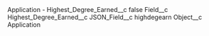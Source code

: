 <?xml version="1.0" encoding="UTF-8"?>
<CustomMetadata xmlns="http://soap.sforce.com/2006/04/metadata" xmlns:xsi="http://www.w3.org/2001/XMLSchema-instance" xmlns:xsd="http://www.w3.org/2001/XMLSchema">
    <label>Application - Highest_Degree_Earned__c</label>
    <protected>false</protected>
    <values>
        <field>Field__c</field>
        <value xsi:type="xsd:string">Highest_Degree_Earned__c</value>
    </values>
    <values>
        <field>JSON_Field__c</field>
        <value xsi:type="xsd:string">highdegearn</value>
    </values>
    <values>
        <field>Object__c</field>
        <value xsi:type="xsd:string">Application</value>
    </values>
</CustomMetadata>
